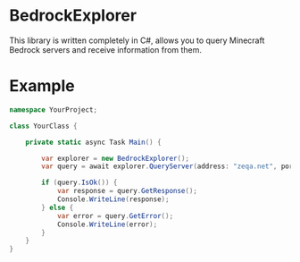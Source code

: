 # BedrockExplorer
This library is written completely in C#, allows you to query Minecraft Bedrock servers and receive information from them.

# Example

```csharp
namespace YourProject;

class YourClass {

    private static async Task Main() {

        var explorer = new BedrockExplorer();
        var query = await explorer.QueryServer(address: "zeqa.net", port: 19132, timeout: 5000);

        if (query.IsOk()) {
            var response = query.GetResponse();
            Console.WriteLine(response);
        } else {
            var error = query.GetError();
            Console.WriteLine(error);
        }
    }
}
```